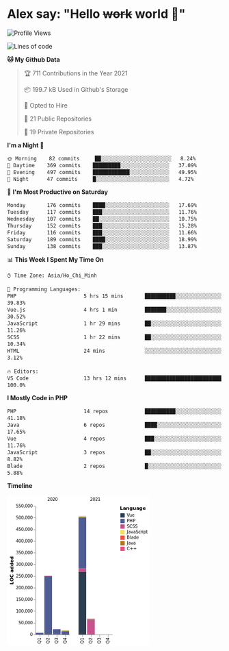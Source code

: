# Alex say: "Hello ~~work~~ world 🐾"

<!--START_SECTION:waka-->
![Profile Views](http://img.shields.io/badge/Profile%20Views-0-blue)

![Lines of code](https://img.shields.io/badge/From%20Hello%20World%20I%27ve%20Written-872200%20lines%20of%20code-blue)

**🐱 My Github Data** 

> 🏆 711 Contributions in the Year 2021
 > 
> 📦 199.7 kB Used in Github's Storage 
 > 
> 💼 Opted to Hire
 > 
> 📜 21 Public Repositories 
 > 
> 🔑 19 Private Repositories  
 > 
**I'm a Night 🦉** 

```text
🌞 Morning    82 commits     ██░░░░░░░░░░░░░░░░░░░░░░░   8.24% 
🌆 Daytime    369 commits    █████████░░░░░░░░░░░░░░░░   37.09% 
🌃 Evening    497 commits    ████████████░░░░░░░░░░░░░   49.95% 
🌙 Night      47 commits     █░░░░░░░░░░░░░░░░░░░░░░░░   4.72%

```
📅 **I'm Most Productive on Saturday** 

```text
Monday       176 commits    ████░░░░░░░░░░░░░░░░░░░░░   17.69% 
Tuesday      117 commits    ███░░░░░░░░░░░░░░░░░░░░░░   11.76% 
Wednesday    107 commits    ██░░░░░░░░░░░░░░░░░░░░░░░   10.75% 
Thursday     152 commits    ███░░░░░░░░░░░░░░░░░░░░░░   15.28% 
Friday       116 commits    ███░░░░░░░░░░░░░░░░░░░░░░   11.66% 
Saturday     189 commits    ████░░░░░░░░░░░░░░░░░░░░░   18.99% 
Sunday       138 commits    ███░░░░░░░░░░░░░░░░░░░░░░   13.87%

```


📊 **This Week I Spent My Time On** 

```text
⌚︎ Time Zone: Asia/Ho_Chi_Minh

💬 Programming Languages: 
PHP                      5 hrs 15 mins       ██████████░░░░░░░░░░░░░░░   39.83% 
Vue.js                   4 hrs 1 min         ███████░░░░░░░░░░░░░░░░░░   30.52% 
JavaScript               1 hr 29 mins        ██░░░░░░░░░░░░░░░░░░░░░░░   11.26% 
SCSS                     1 hr 22 mins        ██░░░░░░░░░░░░░░░░░░░░░░░   10.34% 
HTML                     24 mins             ░░░░░░░░░░░░░░░░░░░░░░░░░   3.12%

🔥 Editors: 
VS Code                  13 hrs 12 mins      █████████████████████████   100.0%

```

**I Mostly Code in PHP** 

```text
PHP                      14 repos            ██████████░░░░░░░░░░░░░░░   41.18% 
Java                     6 repos             ████░░░░░░░░░░░░░░░░░░░░░   17.65% 
Vue                      4 repos             ███░░░░░░░░░░░░░░░░░░░░░░   11.76% 
JavaScript               3 repos             ██░░░░░░░░░░░░░░░░░░░░░░░   8.82% 
Blade                    2 repos             █░░░░░░░░░░░░░░░░░░░░░░░░   5.88%

```


**Timeline**

![Chart not found](https://raw.githubusercontent.com/alexzvn/alexzvn/main/charts/bar_graph.png) 


<!--END_SECTION:waka-->
